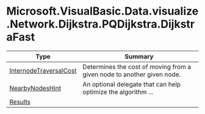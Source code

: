 ﻿
# Microsoft.VisualBasic.Data.visualize.Network.Dijkstra.PQDijkstra.DijkstraFast

|Type|Summary|
|----|-------|
|[InternodeTraversalCost](./InternodeTraversalCost.md)|Determines the cost of moving from a given node to another given node.|
|[NearbyNodesHint](./NearbyNodesHint.md)|An optional delegate that can help optimize the algorithm  ...|
|[Results](./Results.md)||

